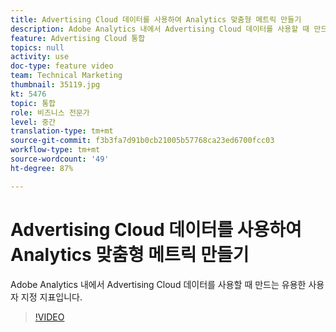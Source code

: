 ```yaml
---
title: Advertising Cloud 데이터를 사용하여 Analytics 맞춤형 메트릭 만들기
description: Adobe Analytics 내에서 Advertising Cloud 데이터를 사용할 때 만드는 유용한 사용자 지정 지표입니다.
feature: Advertising Cloud 통합
topics: null
activity: use
doc-type: feature video
team: Technical Marketing
thumbnail: 35119.jpg
kt: 5476
topic: 통합
role: 비즈니스 전문가
level: 중간
translation-type: tm+mt
source-git-commit: f3b3fa7d91b0cb21005b57768ca23ed6700fcc03
workflow-type: tm+mt
source-wordcount: '49'
ht-degree: 87%

---
```



# Advertising Cloud 데이터를 사용하여 Analytics 맞춤형 메트릭 만들기

Adobe Analytics 내에서 Advertising Cloud 데이터를 사용할 때 만드는 유용한 사용자 지정 지표입니다.

>[!VIDEO](https://video.tv.adobe.com/v/35119/?quality=12&learn=on)
